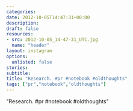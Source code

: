 ```yaml
---
categories:
date: 2012-10-05T14:47:31+00:00
description:
draft: false
resources:
- src: 2012-10-05_14-47-31_UTC.jpg
  name: "header"
layout: instagram
options:
  unlisted: false
stories:
subtitle:
title: "Research. #pr #notebook #oldthoughts"
tags: ["pr","notebook","oldthoughts"]
---
```


"Research. #pr #notebook #oldthoughts"
